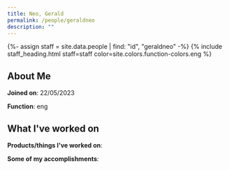 ```yaml
---
title: Neo, Gerald
permalink: /people/geraldneo
description: ""
---
```


{%- assign staff = site.data.people | find: "id", "geraldneo" -%}
{% include staff_heading.html staff=staff color=site.colors.function-colors.eng %}

## About Me

**Joined on**: 22/05/2023

**Function**: eng

## What I've worked on

**Products/things I've worked on**:


**Some of my accomplishments**:

